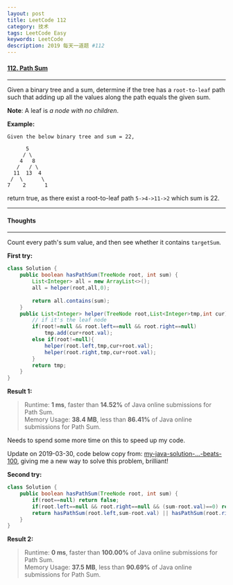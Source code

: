 ```yaml
---
layout: post
title: LeetCode 112
category: 技术
tags: LeetCode Easy
keywords: LeetCode
description: 2019 每天一道题 #112
---
```


#### [112. Path Sum](https://leetcode.com/problems/path-sum/)
---
Given a binary tree and a sum, determine if the tree has a `root-to-leaf` path such that adding up all the values along the path equals the given sum.

**Note**: A leaf is *a node with no children*.

**Example:**
```
Given the below binary tree and sum = 22,

      5
     / \
    4   8
   /   / \
  11  13  4
 /  \      \
7    2      1

```
return true, as there exist a root-to-leaf path `5->4->11->2` which sum is 22.

---
#### Thoughts
---
Count every path's sum value, and then see whether it contains `targetSum`.

**First try:**
```Java
class Solution {
    public boolean hasPathSum(TreeNode root, int sum) {
        List<Integer> all = new ArrayList<>();
        all = helper(root,all,0);
        
        return all.contains(sum);
    }
    public List<Integer> helper(TreeNode root,List<Integer>tmp,int cur){
        // if it's the leaf node
        if(root!=null && root.left==null && root.right==null)
            tmp.add(cur+root.val);
        else if(root!=null){
            helper(root.left,tmp,cur+root.val);
            helper(root.right,tmp,cur+root.val);
        }
        return tmp;
    }
}
```

**Result 1:**
> Runtime: **1 ms**, faster than **14.52%** of Java online submissions for Path Sum.  
Memory Usage: **38.4 MB**, less than **86.41%** of Java online submissions for Path Sum.

Needs to spend some more time on this to speed up my code.

Update on 2019-03-30, code below copy from: [my-java-solution-...-beats-100](https://leetcode.com/problems/path-sum/discuss/262601/), giving me a new way to solve this problem, brilliant!

**Second try:**
```Java
class Solution {
    public boolean hasPathSum(TreeNode root, int sum) {
        if(root==null) return false;
        if(root.left==null && root.right==null && (sum-root.val)==0) return true;
        return hasPathSum(root.left,sum-root.val) || hasPathSum(root.right,sum-root.val);
    }
}
```

**Result 2:**
> Runtime: **0 ms**, faster than **100.00%** of Java online submissions for Path Sum.  
Memory Usage: **37.5 MB**, less than **90.69%** of Java online submissions for Path Sum.
